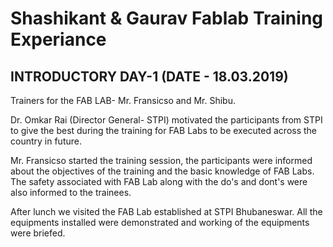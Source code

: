 # Shashikant & Gaurav Fablab Training Experiance
## INTRODUCTORY DAY-1 (DATE - 18.03.2019)

Trainers for the FAB LAB- Mr. Fransicso and Mr. Shibu.

Dr. Omkar Rai (Director General- STPI) motivated the participants from STPI to give the best during the training for FAB Labs to be executed across the country in future.

Mr. Fransicso started the training session, the participants were informed about the objectives of the training and the basic knowledge of FAB Labs. The safety associated with FAB Lab along with the do's and dont's were also informed to the trainees.

After lunch we visited the FAB Lab established at STPI Bhubaneswar. All the equipments installed were demonstrated and working of the equipments were briefed.

